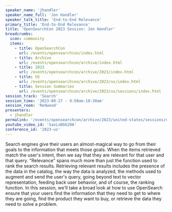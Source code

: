 ```yaml
---
speaker_name: 'jhandler'
speaker_name_full: 'Jon Handler'
speaker_talk_title: 'End-to-End Relevance'
primary_title: 'End-to-End Relevance'
title: 'OpenSearchCon 2023 Session: Jon Handler'
breadcrumbs:
  icon: community
  items:
    - title: OpenSearchCon
      url: /events/opensearchcon/index.html
    - title: Archive
      url: /events/opensearchcon/archive/index.html
    - title: 2023
      url: /events/opensearchcon/archive/2023/index.html
    - title: US
      url: /events/opensearchcon/archive/2023/us/index.html
    - title: Session Summaries
      url: /events/opensearchcon/archive/2023/us/sessions/index.html
session_track: 'Search'
session_time: '2023-09-27 - 9:50am-10:30am'
session_room: 'Redwood'
presenters:
  - jhandler
permalink: '/events/opensearchcon/archive/2023/united-states/sessions/end-to-end-relevance.html'
youtube_video_id: 'SavLxBGk20A'
conference_id: '2023-us'
---
```


Search engines give their users an almost-magical way to go from their goals to the information that meets those goals. When the items retrieved match the user's intent, then we say that they are relevant for that user and that query. "Relevance" spans much more than just the function used to rank the search results. Retrieving relevant results includes the presence of the data in the catalog, the way the data is analyzed, the methods used to augment and send the user's query, going beyond text to vector representation, feeding back user behavior, and of course, the ranking function. In this session, we'll take a broad look at how to use OpenSearch ensure that your users find the information that they need to get to where they are going, find the product they want to buy, or retrieve the data they need to solve a problem.
